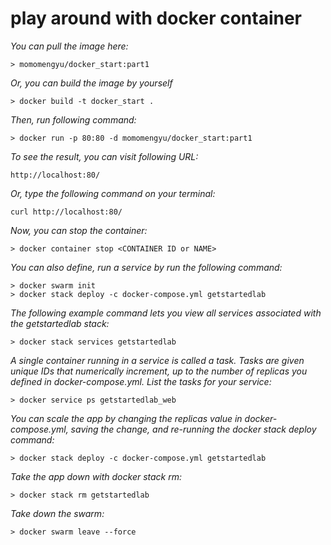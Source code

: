 # play around with docker container

*You can pull the image here:*
```
> momomengyu/docker_start:part1
```

*Or, you can build the image by yourself*
```
> docker build -t docker_start .
```

*Then, run following command:*
```
> docker run -p 80:80 -d momomengyu/docker_start:part1
```

*To see the result, you can visit following URL:*
```
http://localhost:80/
```
*Or, type the following command on your terminal:*
```
curl http://localhost:80/
```

*Now, you can stop the container:*
```
> docker container stop <CONTAINER ID or NAME>
```

*You can also define, run a service by run the following command:*
```
> docker swarm init
> docker stack deploy -c docker-compose.yml getstartedlab
```

*The following example command lets you view all services associated with the getstartedlab stack:*
```
> docker stack services getstartedlab
```

*A single container running in a service is called a task. Tasks are given unique IDs that numerically increment, up to the number of replicas you defined in docker-compose.yml. List the tasks for your service:*
```
> docker service ps getstartedlab_web
```

*You can scale the app by changing the replicas value in docker-compose.yml, saving the change, and re-running the docker stack deploy command:*
```
> docker stack deploy -c docker-compose.yml getstartedlab
```

*Take the app down with docker stack rm:*
```
> docker stack rm getstartedlab
```

*Take down the swarm:*
```
> docker swarm leave --force
```
